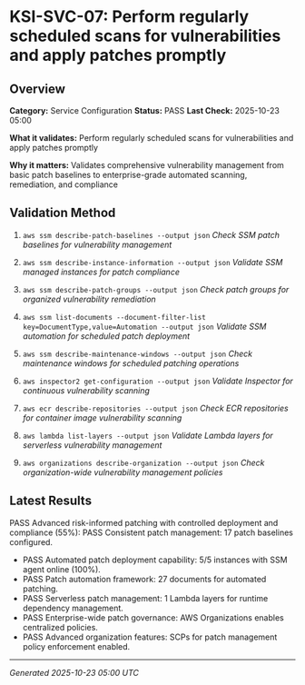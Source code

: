 # KSI-SVC-07: Perform regularly scheduled scans for vulnerabilities and apply patches promptly

## Overview

**Category:** Service Configuration
**Status:** PASS
**Last Check:** 2025-10-23 05:00

**What it validates:** Perform regularly scheduled scans for vulnerabilities and apply patches promptly

**Why it matters:** Validates comprehensive vulnerability management from basic patch baselines to enterprise-grade automated scanning, remediation, and compliance

## Validation Method

1. `aws ssm describe-patch-baselines --output json`
   *Check SSM patch baselines for vulnerability management*

2. `aws ssm describe-instance-information --output json`
   *Validate SSM managed instances for patch compliance*

3. `aws ssm describe-patch-groups --output json`
   *Check patch groups for organized vulnerability remediation*

4. `aws ssm list-documents --document-filter-list key=DocumentType,value=Automation --output json`
   *Validate SSM automation for scheduled patch deployment*

5. `aws ssm describe-maintenance-windows --output json`
   *Check maintenance windows for scheduled patching operations*

6. `aws inspector2 get-configuration --output json`
   *Validate Inspector for continuous vulnerability scanning*

7. `aws ecr describe-repositories --output json`
   *Check ECR repositories for container image vulnerability scanning*

8. `aws lambda list-layers --output json`
   *Validate Lambda layers for serverless vulnerability management*

9. `aws organizations describe-organization --output json`
   *Check organization-wide vulnerability management policies*

## Latest Results

PASS Advanced risk-informed patching with controlled deployment and compliance (55%): PASS Consistent patch management: 17 patch baselines configured.
- PASS Automated patch deployment capability: 5/5 instances with SSM agent online (100%).
- PASS Patch automation framework: 27 documents for automated patching.
- PASS Serverless patch management: 1 Lambda layers for runtime dependency management.
- PASS Enterprise-wide patch governance: AWS Organizations enables centralized policies.
- PASS Advanced organization features: SCPs for patch management policy enforcement enabled.

---
*Generated 2025-10-23 05:00 UTC*